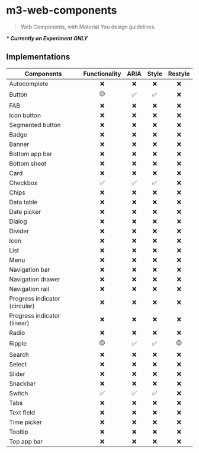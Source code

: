 # m3-web-components

> Web Components, with Material You design guidelines.

**_\* Currently an Experiment ONLY_**

## Implementations

| Components                    | Functionality | ARIA | Style | Restyle |
| ----------------------------- | :-----------: | :--: | :---: | :-----: |
| Autocomplete                  |      ❌       |  ❌  |  ❌   |   ❌    |
| Button                        |      🟡       |  ✅  |  ✅   |   ❌    |
| FAB                           |      ❌       |  ❌  |  ❌   |   ❌    |
| Icon button                   |      ❌       |  ❌  |  ❌   |   ❌    |
| Segmented button              |      ❌       |  ❌  |  ❌   |   ❌    |
| Badge                         |      ❌       |  ❌  |  ❌   |   ❌    |
| Banner                        |      ❌       |  ❌  |  ❌   |   ❌    |
| Bottom app bar                |      ❌       |  ❌  |  ❌   |   ❌    |
| Bottom sheet                  |      ❌       |  ❌  |  ❌   |   ❌    |
| Card                          |      ❌       |  ❌  |  ❌   |   ❌    |
| Checkbox                      |      ✅       |  ✅  |  ✅   |   ❌    |
| Chips                         |      ❌       |  ❌  |  ❌   |   ❌    |
| Data table                    |      ❌       |  ❌  |  ❌   |   ❌    |
| Date picker                   |      ❌       |  ❌  |  ❌   |   ❌    |
| Dialog                        |      ❌       |  ❌  |  ❌   |   ❌    |
| Divider                       |      ❌       |  ❌  |  ❌   |   ❌    |
| Icon                          |      ❌       |  ❌  |  ❌   |   ❌    |
| List                          |      ❌       |  ❌  |  ❌   |   ❌    |
| Menu                          |      ❌       |  ❌  |  ❌   |   ❌    |
| Navigation bar                |      ❌       |  ❌  |  ❌   |   ❌    |
| Navigation drawer             |      ❌       |  ❌  |  ❌   |   ❌    |
| Navigation rail               |      ❌       |  ❌  |  ❌   |   ❌    |
| Progress indicator (circular) |      ❌       |  ❌  |  ❌   |   ❌    |
| Progress indicator (linear)   |      ❌       |  ❌  |  ❌   |   ❌    |
| Radio                         |      ❌       |  ❌  |  ❌   |   ❌    |
| Ripple                        |      🟡       |  ✅  |  ✅   |   🟡    |
| Search                        |      ❌       |  ❌  |  ❌   |   ❌    |
| Select                        |      ❌       |  ❌  |  ❌   |   ❌    |
| Slider                        |      ❌       |  ❌  |  ❌   |   ❌    |
| Snackbar                      |      ❌       |  ❌  |  ❌   |   ❌    |
| Switch                        |      ✅       |  ✅  |  ✅   |   ❌    |
| Tabs                          |      ❌       |  ❌  |  ❌   |   ❌    |
| Text field                    |      ❌       |  ❌  |  ❌   |   ❌    |
| Time picker                   |      ❌       |  ❌  |  ❌   |   ❌    |
| Tooltip                       |      ❌       |  ❌  |  ❌   |   ❌    |
| Top app bar                   |      ❌       |  ❌  |  ❌   |   ❌    |
